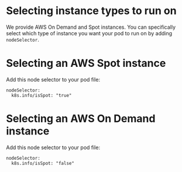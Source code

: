 Selecting instance types to run on
=================================

We provide AWS On Demand and Spot instances.  You can specifically select
which type of instance you want your pod to run on by adding `nodeSelector`.

# Selecting an AWS Spot instance

Add this node selector to your pod file:

```
nodeSelector:
  k8s.info/isSpot: "true"
```

# Selecting an AWS On Demand instance

Add this node selector to your pod file:

```
nodeSelector:
  k8s.info/isSpot: "false"
```

